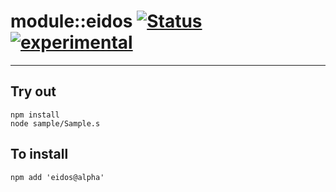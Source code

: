 
# module::eidos  [![Status](https://github.com/Wandalen/eidos/workflows/Test/badge.svg)](https://github.com/Wandalen/eidos/actions?query=workflow%3ATest) [![experimental](https://img.shields.io/badge/stability-experimental-orange.svg)](https://github.com/emersion/stability-badges#experimental)

___

## Try out
```
npm install
node sample/Sample.s
```

## To install
```
npm add 'eidos@alpha'
```

